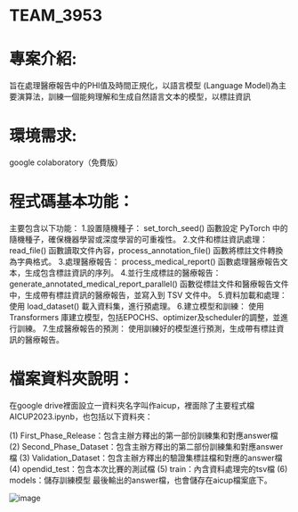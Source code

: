 # TEAM_3953

# 專案介紹: 
旨在處理醫療報告中的PHI值及時間正規化，以語言模型 (Language Model)為主要演算法，訓練一個能夠理解和生成自然語言文本的模型，以標註資訊

# 環境需求: 
google colaboratory（免費版）

# 程式碼基本功能：
主要包含以下功能：
1.設置隨機種子： set_torch_seed() 函數設定 PyTorch 中的隨機種子，確保機器學習或深度學習的可重複性。
2.文件和標註資訊處理： read_file() 函數讀取文件內容，process_annotation_file() 函數將標註文件轉換為字典格式。
3.處理醫療報告： process_medical_report() 函數處理醫療報告文本，生成包含標註資訊的序列。
4.並行生成標註的醫療報告： generate_annotated_medical_report_parallel() 函數從標註文件和醫療報告文件中，生成帶有標註資訊的醫療報告，並寫入到 TSV 文件中。
5.資料加載和處理： 使用 load_dataset() 載入資料集，進行預處理。
6.建立模型和訓練： 使用 Transformers 庫建立模型，包括EPOCHS、optimizer及scheduler的調整，並進行訓練。
7.生成醫療報告的預測： 使用訓練好的模型進行預測，生成帶有標註資訊的醫療報告。

# 檔案資料夾說明：
在google drive裡面設立一資料夾名字叫作aicup，裡面除了主要程式檔AICUP2023.ipynb，也包括以下資料夾：

(1) First_Phase_Release：包含主辦方釋出的第一部份訓練集和對應answer檔
(2) Second_Phase_Dataset：包含主辦方釋出的第二部份訓練集和對應answer檔
(3) Validation_Dataset：包含主辦方釋出的驗證集標註檔和對應的answer檔
(4) opendid_test：包含本次比賽的測試檔
(5) train：內含資料處理完的tsv檔
(6) models：儲存訓練模型
最後輸出的answer檔，也會儲存在aicup檔案底下。

![image](https://github.com/coolcoolliang/TEAM_3953/assets/153353877/75afdfc3-43d3-4f18-8fc2-8cffde8f6505)
